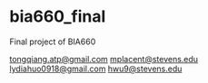 bia660_final
============

Final project of BIA660

tongqiang.atp@gmail.com
mplacent@stevens.edu
lydiahuo0918@gmail.com
hwu9@stevens.edu
